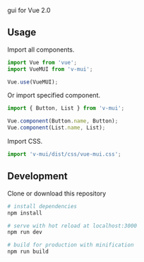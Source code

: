 gui for Vue 2.0

## Usage

Import all components.

```javascript
import Vue from 'vue';
import VueMUI from 'v-mui';

Vue.use(VueMUI);
```

Or import specified component. 

```javascript
import { Button, List } from 'v-mui';

Vue.component(Button.name, Button);
Vue.component(List.name, List);
```

Import CSS.

```javascript
import 'v-mui/dist/css/vue-mui.css';
```


## Development

 Clone or download this repository

``` bash
# install dependencies
npm install

# serve with hot reload at localhost:3000
npm run dev

# build for production with minification
npm run build
```
